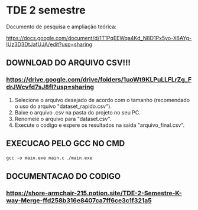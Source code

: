 # TDE 2 semestre
Documento de pesquisa e ampliação teórica:

https://docs.google.com/document/d/1T1PqEEWqa4Kd_N8D1Px5yo-X6AYg-IUz3D3DtJafUJA/edit?usp=sharing


## DOWNLOAD DO ARQUIVO CSV!!!
### https://drive.google.com/drive/folders/1uoWt9KLPuLLFLrZg_FdrJWcvfd7sJ8fI?usp=sharing
1. Selecione o arquivo desejado de acordo com o tamanho (recomendado o uso do arquivo "dataset_rapido.csv").
2. Baixe o arquivo .csv na pasta do projeto no seu PC.
3. Renomeie o arquivo para "dataset.csv".
4. Execute o codigo e espere os resultados na saida "arquivo_final.csv".

## EXECUCAO PELO GCC NO CMD

```gcc -o main.exe main.c```
```./main.exe```

## DOCUMENTACAO DO CODIGO
### https://shore-armchair-215.notion.site/TDE-2-Semestre-K-way-Merge-ffd258b316e8407ca7ff6ce3c1f321a5
